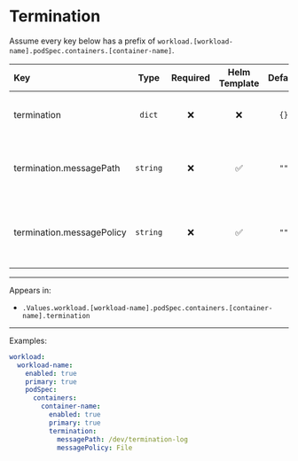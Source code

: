 # Termination

Assume every key below has a prefix of `workload.[workload-name].podSpec.containers.[container-name]`.

| Key                       |   Type   | Required | Helm Template | Default | Description                                         |
| :------------------------ | :------: | :------: | :-----------: | :-----: | :-------------------------------------------------- |
| termination               |  `dict`  |    ❌    |      ❌       |  `{}`   | Define termination for the container                |
| termination.messagePath   | `string` |    ❌    |      ✅       |  `""`   | Define termination message path for the container   |
| termination.messagePolicy | `string` |    ❌    |      ✅       |  `""`   | Define termination message policy for the container |

---

Appears in:

- `.Values.workload.[workload-name].podSpec.containers.[container-name].termination`

---

Examples:

```yaml
workload:
  workload-name:
    enabled: true
    primary: true
    podSpec:
      containers:
        container-name:
          enabled: true
          primary: true
          termination:
            messagePath: /dev/termination-log
            messagePolicy: File
```
